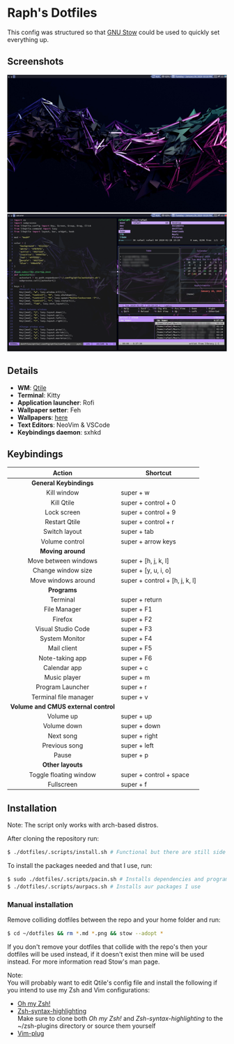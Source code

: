 # Raph's Dotfiles  

This config was structured so that [GNU Stow](https://www.gnu.org/software/stow/) could be used to quickly set everything up.  

## Screenshots  

![screenshot1](screenshot1.png)  
![screenshot2](screenshot2.png)  

## Details  

- **WM**: [Qtile](http://www.qtile.org/)  
- **Terminal**: Kitty  
- **Application launcher**: Rofi  
- **Wallpaper setter**: Feh  
- **Wallpapers**: [here](./wallpapers/Pictures/Wallpapers/)  
- **Text Editors**: NeoVim & VSCode  
- **Keybindings daemon**: sxhkd  

## Keybindings  

|          Action         | Shortcut                       |
|:-----------------------:|--------------------------------|
| **General Keybindings**                                  |
| Kill window             | super + w                      |
| Kill Qtile              | super + control + 0            |
| Lock screen             | super + control + 9            |
| Restart Qtile           | super + control + r            |
| Switch layout           | super + tab                    |
| Volume control          | super + arrow keys             |
| **Moving around**                                        |
| Move between windows    | super + [h, j, k, l]           |
| Change window size      | super + [y, u, i, o]           |
| Move windows around     | super + control + [h, j, k, l] |
| **Programs**                                             |
| Terminal                | super + return                 |
| File Manager            | super + F1                     |
| Firefox                 | super + F2                     |
| Visual Studio Code      | super + F3                     |
| System Monitor          | super + F4                     |
| Mail client             | super + F5                     |
| Note-taking app         | super + F6                     |
| Calendar app            | super + c                      |
| Music player            | super + m                      |
| Program Launcher        | super + r                      |
| Terminal file manager   | super + v                      |
| **Volume and CMUS external control**			   |
| Volume up		  | super + up                     |
| Volume down		  | super + down                   |
| Next song		  | super + right                  |
| Previous song		  | super + left                   |
| Pause 		  | super + p                      |
| **Other layouts**                                        |
| Toggle floating window  | super + control + space        |
| Fullscreen              | super + f                      |

## Installation  
Note: The script only works with arch-based distros.   

After cloning the repository run:  
```sh
$ ./dotfiles/.scripts/install.sh # Functional but there are still side effects if run more than once
```   
To install the packages needed and that I use, run:
```sh
$ sudo ./dotfiles/.scripts/pacin.sh # Installs dependencies and programs I use frequently
$ ./dotfiles/.scripts/aurpacs.sh # Installs aur packages I use
```  

### Manual installation  
Remove colliding dotfiles between the repo and your home folder and run:  
```sh
$ cd ~/dotfiles && rm *.md *.png && stow --adopt *
```  
If you don't remove your dotfiles that collide with the repo's then your dotfiles will be used instead, if it doesn't exist then mine will be used instead. For more information read Stow's man page.  

Note:  
You will probably want to edit Qtile's config file and install the following if you intend to use my Zsh and Vim configurations:  
- [Oh my Zsh!](https://ohmyz.sh/)  
- [Zsh-syntax-highlighting](https://github.com/zsh-users/zsh-syntax-highlighting/blob/master/INSTALL.md)  
Make sure to clone both *Oh my Zsh!* and *Zsh-syntax-highlighting* to the ~/zsh-plugins directory or source them yourself  
- [Vim-plug](https://github.com/junegunn/vim-plug)  
